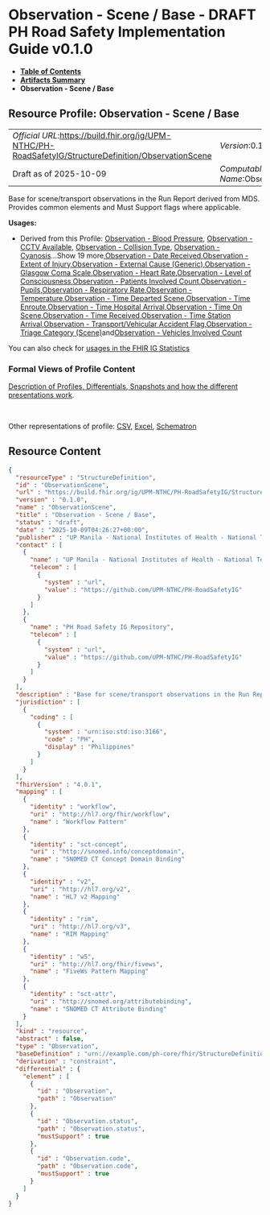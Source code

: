 # Observation - Scene / Base - DRAFT PH Road Safety Implementation Guide v0.1.0

* [**Table of Contents**](toc.md)
* [**Artifacts Summary**](artifacts.md)
* **Observation - Scene / Base**

## Resource Profile: Observation - Scene / Base 

| | |
| :--- | :--- |
| *Official URL*:https://build.fhir.org/ig/UPM-NTHC/PH-RoadSafetyIG/StructureDefinition/ObservationScene | *Version*:0.1.0 |
| Draft as of 2025-10-09 | *Computable Name*:ObservationScene |

 
Base for scene/transport observations in the Run Report derived from MDS. Provides common elements and Must Support flags where applicable. 

**Usages:**

* Derived from this Profile: [Observation - Blood Pressure](StructureDefinition-ObservationBloodPressure.md), [Observation - CCTV Available](StructureDefinition-ObservationCCTVAvailable.md), [Observation - Collision Type](StructureDefinition-ObservationCollisionType.md), [Observation - Cyanosis](StructureDefinition-ObservationCyanosis.md)...Show 19 more,[Observation - Date Received](StructureDefinition-ObservationDateReceived.md),[Observation - Extent of Injury](StructureDefinition-ObservationExtentOfInjury.md),[Observation - External Cause (Generic)](StructureDefinition-ObservationExternalCause.md),[Observation - Glasgow Coma Scale](StructureDefinition-ObservationGCS.md),[Observation - Heart Rate](StructureDefinition-ObservationHeartRate.md),[Observation - Level of Consciousness](StructureDefinition-ObservationLevelOfConsciousness.md),[Observation - Patients Involved Count](StructureDefinition-ObservationPatientsInvolved.md),[Observation - Pupils](StructureDefinition-ObservationPupils.md),[Observation - Respiratory Rate](StructureDefinition-ObservationRespiratoryRate.md),[Observation - Temperature](StructureDefinition-ObservationTemperature.md),[Observation - Time Departed Scene](StructureDefinition-ObservationTimeDeparted.md),[Observation - Time Enroute](StructureDefinition-ObservationTimeEnroute.md),[Observation - Time Hospital Arrival](StructureDefinition-ObservationTimeHospitalArrival.md),[Observation - Time On Scene](StructureDefinition-ObservationTimeOnScene.md),[Observation - Time Received](StructureDefinition-ObservationTimeReceived.md),[Observation - Time Station Arrival](StructureDefinition-ObservationTimeStationArrival.md),[Observation - Transport/Vehicular Accident Flag](StructureDefinition-ObservationTransportVehicularFlag.md),[Observation - Triage Category (Scene)](StructureDefinition-ObservationTriageCategory.md)and[Observation - Vehicles Involved Count](StructureDefinition-ObservationVehiclesInvolved.md)

You can also check for [usages in the FHIR IG Statistics](https://packages2.fhir.org/xig/example.fhir.ph.roadsafety|current/StructureDefinition/ObservationScene)

### Formal Views of Profile Content

 [Description of Profiles, Differentials, Snapshots and how the different presentations work](http://build.fhir.org/ig/FHIR/ig-guidance/readingIgs.html#structure-definitions). 

 

Other representations of profile: [CSV](StructureDefinition-ObservationScene.csv), [Excel](StructureDefinition-ObservationScene.xlsx), [Schematron](StructureDefinition-ObservationScene.sch) 



## Resource Content

```json
{
  "resourceType" : "StructureDefinition",
  "id" : "ObservationScene",
  "url" : "https://build.fhir.org/ig/UPM-NTHC/PH-RoadSafetyIG/StructureDefinition/ObservationScene",
  "version" : "0.1.0",
  "name" : "ObservationScene",
  "title" : "Observation - Scene / Base",
  "status" : "draft",
  "date" : "2025-10-09T04:26:27+00:00",
  "publisher" : "UP Manila - National Institutes of Health - National Telehealth Center",
  "contact" : [
    {
      "name" : "UP Manila - National Institutes of Health - National Telehealth Center",
      "telecom" : [
        {
          "system" : "url",
          "value" : "https://github.com/UPM-NTHC/PH-RoadSafetyIG"
        }
      ]
    },
    {
      "name" : "PH Road Safety IG Repository",
      "telecom" : [
        {
          "system" : "url",
          "value" : "https://github.com/UPM-NTHC/PH-RoadSafetyIG"
        }
      ]
    }
  ],
  "description" : "Base for scene/transport observations in the Run Report derived from MDS. Provides common elements and Must Support flags where applicable.",
  "jurisdiction" : [
    {
      "coding" : [
        {
          "system" : "urn:iso:std:iso:3166",
          "code" : "PH",
          "display" : "Philippines"
        }
      ]
    }
  ],
  "fhirVersion" : "4.0.1",
  "mapping" : [
    {
      "identity" : "workflow",
      "uri" : "http://hl7.org/fhir/workflow",
      "name" : "Workflow Pattern"
    },
    {
      "identity" : "sct-concept",
      "uri" : "http://snomed.info/conceptdomain",
      "name" : "SNOMED CT Concept Domain Binding"
    },
    {
      "identity" : "v2",
      "uri" : "http://hl7.org/v2",
      "name" : "HL7 v2 Mapping"
    },
    {
      "identity" : "rim",
      "uri" : "http://hl7.org/v3",
      "name" : "RIM Mapping"
    },
    {
      "identity" : "w5",
      "uri" : "http://hl7.org/fhir/fivews",
      "name" : "FiveWs Pattern Mapping"
    },
    {
      "identity" : "sct-attr",
      "uri" : "http://snomed.org/attributebinding",
      "name" : "SNOMED CT Attribute Binding"
    }
  ],
  "kind" : "resource",
  "abstract" : false,
  "type" : "Observation",
  "baseDefinition" : "urn://example.com/ph-core/fhir/StructureDefinition/ph-core-observation",
  "derivation" : "constraint",
  "differential" : {
    "element" : [
      {
        "id" : "Observation",
        "path" : "Observation"
      },
      {
        "id" : "Observation.status",
        "path" : "Observation.status",
        "mustSupport" : true
      },
      {
        "id" : "Observation.code",
        "path" : "Observation.code",
        "mustSupport" : true
      }
    ]
  }
}

```
